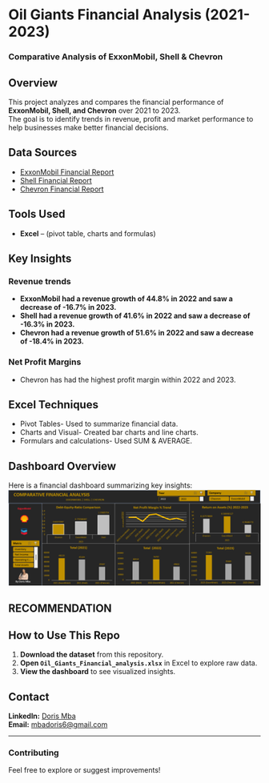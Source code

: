 # Oil Giants Financial Analysis (2021-2023)
### Comparative Analysis of ExxonMobil, Shell & Chevron

## Overview
This project analyzes and compares the financial performance of **ExxonMobil, Shell, and Chevron** over 2021 to 2023.  
The goal is to identify trends in revenue, profit and market performance to help businesses make better financial decisions.

## Data Sources
- [ExxonMobil Financial Report](https://www.sec.gov/)  
- [Shell Financial Report](https://www.shell.com/)  
- [Chevron Financial Report](https://www.chevron.com/)

## Tools Used
- **Excel** – (pivot table, charts and formulas)
  
## Key Insights
 ### Revenue trends
- **ExxonMobil had a revenue growth of 44.8% in 2022 and saw a decrease of -16.7% in 2023.**  
- **Shell had a revenue growth of 41.6% in 2022 and saw a decrease of -16.3% in 2023.**  
- **Chevron had a revenue growth of 51.6% in 2022 and saw a decrease of -18.4% in 2023.**

 ### Net Profit Margins
 - Chevron has had the highest profit margin within 2022 and 2023.

## Excel Techniques
- Pivot Tables- Used to summarize financial data.
- Charts and Visual- Created bar charts and line charts.
- Formulars and calculations- Used SUM & AVERAGE.

## Dashboard Overview
Here is a financial dashboard summarizing key insights:
![Dashboard Screenshot](https://github.com/dorischioma/oil-giants-financial-analysis/raw/main/dashboard.png/)

## RECOMMENDATION


## How to Use This Repo  
1. **Download the dataset** from this repository.  
2. **Open `Oil_Giants_Financial_analysis.xlsx`** in Excel to explore raw data.  
3. **View the dashboard** to see visualized insights.  

## Contact  
 **LinkedIn:** [Doris Mba](https://www.linkedin.com/in/dorismba/)  
 **Email:** mbadoris6@gmail.com  

---

### **Contributing**
Feel free to explore or suggest improvements!  
